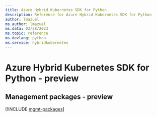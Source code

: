 ```yaml
---
title: Azure Hybrid Kubernetes SDK for Python
description: Reference for Azure Hybrid Kubernetes SDK for Python
author: lmazuel
ms.author: lmazuel
ms.data: 03/28/2023
ms.topic: reference
ms.devlang: python
ms.service: hybridkubernetes
---
```

# Azure Hybrid Kubernetes SDK for Python - preview

## Management packages - preview
[!INCLUDE [mgmt-packages](hybrid-kubernetes-mgmt-index.md)]